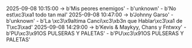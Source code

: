 2025-09-08 10:15:00 -> b'Mis peores enemigos' - b'unknown' - b'No est\xc3\xa1 todo tan mal'
2025-09-08 10:47:00 -> b'Johnny Garso' - b'unknown' - b'La \xc3\x9altima Canci\xc3\xb3n que Hablar\xc3\xa1 de T\xc3\xad'
2025-09-08 14:29:00 -> b'Kevis & Maykyy, Chans y Fntwxy' - b'PU\xc3\x91OS PULSERAS Y PALETAS' - b'PU\xc3\x91OS PULSERAS Y PALETAS'
